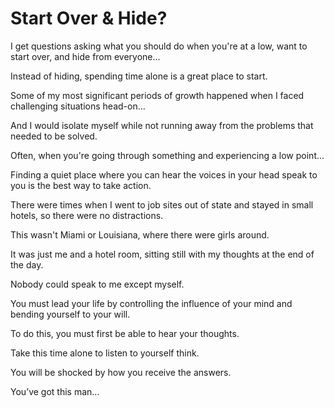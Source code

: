 # Start Over & Hide?

I get questions asking what you should do when you're at a low, want to start over, and hide from everyone...

Instead of hiding, spending time alone is a great place to start.

Some of my most significant periods of growth happened when I faced challenging situations head-on...

And I would isolate myself while not running away from the problems that needed to be solved.

Often, when you're going through something and experiencing a low point...

Finding a quiet place where you can hear the voices in your head speak to you is the best way to take action.

There were times when I went to job sites out of state and stayed in small hotels, so there were no distractions.

This wasn't Miami or Louisiana, where there were girls around.

It was just me and a hotel room, sitting still with my thoughts at the end of the day.

Nobody could speak to me except myself.

You must lead your life by controlling the influence of your mind and bending yourself to your will.

To do this, you must first be able to hear your thoughts.

Take this time alone to listen to yourself think.

You will be shocked by how you receive the answers.

You’ve got this man…
